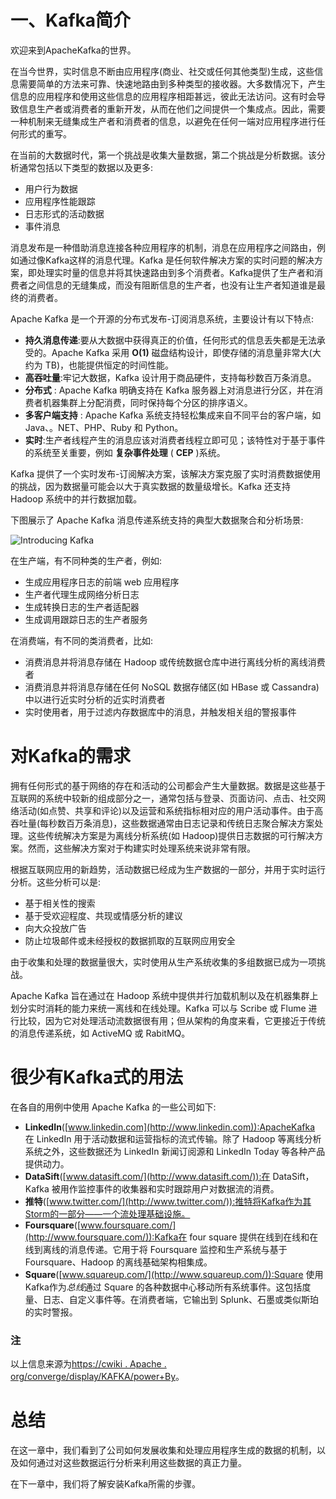 # 一、Kafka简介

欢迎来到ApacheKafka的世界。

在当今世界，实时信息不断由应用程序(商业、社交或任何其他类型)生成，这些信息需要简单的方法来可靠、快速地路由到多种类型的接收器。大多数情况下，产生信息的应用程序和使用这些信息的应用程序相距甚远，彼此无法访问。这有时会导致信息生产者或消费者的重新开发，从而在他们之间提供一个集成点。因此，需要一种机制来无缝集成生产者和消费者的信息，以避免在任何一端对应用程序进行任何形式的重写。

在当前的大数据时代，第一个挑战是收集大量数据，第二个挑战是分析数据。该分析通常包括以下类型的数据以及更多:

*   用户行为数据
*   应用程序性能跟踪
*   日志形式的活动数据
*   事件消息

消息发布是一种借助消息连接各种应用程序的机制，消息在应用程序之间路由，例如通过像Kafka这样的消息代理。Kafka 是任何软件解决方案的实时问题的解决方案，即处理实时量的信息并将其快速路由到多个消费者。Kafka提供了生产者和消费者之间信息的无缝集成，而没有阻断信息的生产者，也没有让生产者知道谁是最终的消费者。

Apache Kafka 是一个开源的分布式发布-订阅消息系统，主要设计有以下特点:

*   **持久消息传递**:要从大数据中获得真正的价值，任何形式的信息丢失都是无法承受的。Apache Kafka 采用 **O(1)** 磁盘结构设计，即使存储的消息量非常大(大约为 TB)，也能提供恒定的时间性能。
*   **高吞吐量**:牢记大数据，Kafka 设计用于商品硬件，支持每秒数百万条消息。
*   **分布式** : Apache Kafka 明确支持在 Kafka 服务器上对消息进行分区，并在消费者机器集群上分配消费，同时保持每个分区的排序语义。
*   **多客户端支持** : Apache Kafka 系统支持轻松集成来自不同平台的客户端，如 Java、。NET、PHP、Ruby 和 Python。
*   **实时**:生产者线程产生的消息应该对消费者线程立即可见；该特性对于基于事件的系统至关重要，例如 **复杂事件处理** ( **CEP** )系统。

Kafka 提供了一个实时发布-订阅解决方案，该解决方案克服了实时消费数据使用的挑战，因为数据量可能会以大于真实数据的数量级增长。Kafka 还支持 Hadoop 系统中的并行数据加载。

下图展示了 Apache Kafka 消息传递系统支持的典型大数据聚合和分析场景:

![Introducing Kafka](img/7938OS_01_01.jpg)

在生产端，有不同种类的生产者，例如:

*   生成应用程序日志的前端 web 应用程序
*   生产者代理生成网络分析日志
*   生成转换日志的生产者适配器
*   生成调用跟踪日志的生产者服务

在消费端，有不同的类消费者，比如:

*   消费消息并将消息存储在 Hadoop 或传统数据仓库中进行离线分析的离线消费者
*   消费消息并将消息存储在任何 NoSQL 数据存储区(如 HBase 或 Cassandra)中以进行近实时分析的近实时消费者
*   实时使用者，用于过滤内存数据库中的消息，并触发相关组的警报事件

# 对Kafka的需求

拥有任何形式的基于网络的存在和活动的公司都会产生大量数据。数据是这些基于互联网的系统中较新的组成部分之一，通常包括与登录、页面访问、点击、社交网络活动(如点赞、共享和评论)以及运营和系统指标相对应的用户活动事件。由于高吞吐量(每秒数百万条消息)，这些数据通常由日志记录和传统日志聚合解决方案处理。这些传统解决方案是为离线分析系统(如 Hadoop)提供日志数据的可行解决方案。然而，这些解决方案对于构建实时处理系统来说非常有限。

根据互联网应用的新趋势，活动数据已经成为生产数据的一部分，并用于实时运行分析。这些分析可以是:

*   基于相关性的搜索
*   基于受欢迎程度、共现或情感分析的建议
*   向大众投放广告
*   防止垃圾邮件或未经授权的数据抓取的互联网应用安全

由于收集和处理的数据量很大，实时使用从生产系统收集的多组数据已成为一项挑战。

Apache Kafka 旨在通过在 Hadoop 系统中提供并行加载机制以及在机器集群上划分实时消耗的能力来统一离线和在线处理。Kafka 可以与 Scribe 或 Flume 进行比较，因为它对处理活动流数据很有用；但从架构的角度来看，它更接近于传统的消息传递系统，如 ActiveMQ 或 RabitMQ。

# 很少有Kafka式的用法

在各自的用例中使用 Apache Kafka 的一些公司如下:

*   **LinkedIn**([www.linkedin.com](http://www.linkedin.com)):ApacheKafka 在 LinkedIn 用于活动数据和运营指标的流式传输。除了 Hadoop 等离线分析系统之外，这些数据还为 LinkedIn 新闻订阅源和 LinkedIn Today 等各种产品提供动力。
*   **DataSift**([www.datasift.com/](http://www.datasift.com/)):在 DataSift，Kafka 被用作监控事件的收集器和实时跟踪用户对数据流的消费。
*   **推特**([www.twitter.com/](http://www.twitter.com/)):推特将Kafka作为其Storm的一部分——一个流处理基础设施。
*   **Foursquare**([www.foursquare.com/](http://www.foursquare.com/)):Kafka在 four square 提供在线到在线和在线到离线的消息传递。它用于将 Foursquare 监控和生产系统与基于 Foursquare、Hadoop 的离线基础架构相集成。
*   **Square**([www.squareup.com/](http://www.squareup.com/)):Square 使用Kafka作为*总线*通过 Square 的各种数据中心移动所有系统事件。这包括度量、日志、自定义事件等。在消费者端，它输出到 Splunk、石墨或类似斯珀的实时警报。

### 注

以上信息来源为[https://cwiki . Apache . org/converge/display/KAFKA/power+By](https://cwiki.apache.org/confluence/display/KAFKA/Powered+By)。

# 总结

在这一章中，我们看到了公司如何发展收集和处理应用程序生成的数据的机制，以及如何通过对这些数据运行分析来利用这些数据的真正力量。

在下一章中，我们将了解安装Kafka所需的步骤。